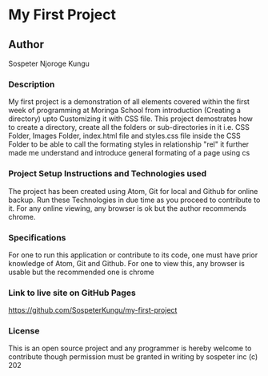 # My First Project

## Author
   Sospeter Njoroge Kungu

### Description
  My first project is a demonstration of all elements covered within the first week of programming at Moringa School from introduction (Creating a directory) upto Customizing it with CSS file. This project demostrates how to create a directory, create all the folders or sub-directories in it i.e. CSS Folder, Images Folder, index.html file and styles.css file inside the CSS Folder to be able to call the formating styles in relationship "rel" it further made me understand and introduce general formating of a page using cs

### Project Setup Instructions and Technologies used
  The project has been created using Atom, Git for local and Github for online backup. Run these Technologies in due time as you proceed to contribute to it. For any online viewing, any browser is ok but the author recommends chrome.

### Specifications
  For one to run this application or contribute to its code, one must have prior knowledge of Atom, Git and Github.
  For one to view this, any browser is usable but the recommended one is chrome

### Link to live site on GitHub Pages
  https://github.com/SospeterKungu/my-first-project

### License
  This is an open source project and any programmer is hereby welcome to contribute though permission must be granted in writing by sospeter inc (c) 202
